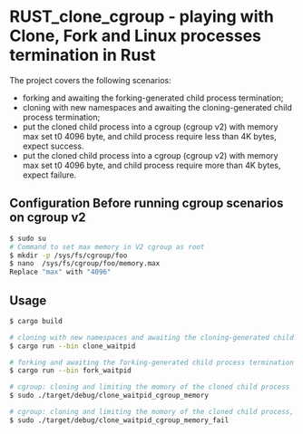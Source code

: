 # RUST_clone_cgroup - playing with Clone, Fork and Linux processes termination in Rust

The project covers the following scenarios:

- forking and awaiting the forking-generated child process termination;
- cloning with new namespaces and awaiting the cloning-generated child process termination;
- put the cloned child process into a cgroup (cgroup v2) with memory max set t0 4096 byte, and child process require less than 4K bytes, expect success.
- put the cloned child process into a cgroup (cgroup v2) with memory max set t0 4096 byte, and child process require more than 4K bytes, expect failure.

## Configuration Before running cgroup scenarios on cgroup v2
```bash
$ sudo su
# Command to set max memory in V2 cgroup as root
$ mkdir -p /sys/fs/cgroup/foo
$ nano  /sys/fs/cgroup/foo/memory.max 
Replace "max" with "4096"
```

## Usage
```bash
$ cargo build

# cloning with new namespaces and awaiting the cloning-generated child process termination
$ cargo run --bin clone_waitpid

# forking and awaiting the forking-generated child process termination
$ cargo run --bin fork_waitpid

# cgroup: cloning and limiting the momory of the cloned child process
$ sudo ./target/debug/clone_waitpid_cgroup_memory 

# cgroup: cloning and limiting the momory of the cloned child process, and child process require more than limit, expecting error reported: Child exited with status Signaled(Pid(31887), SIGKILL, false).
$ sudo ./target/debug/clone_waitpid_cgroup_memory_fail

```

